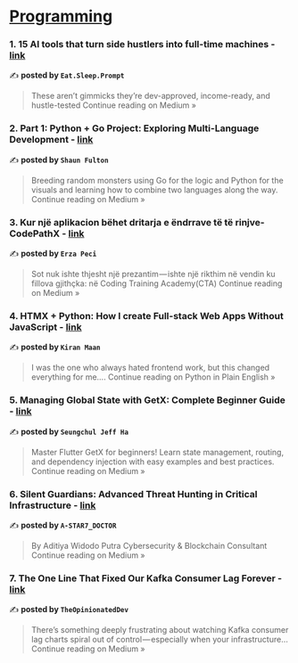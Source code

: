 
<h1><a href=https://medium.com/tag/programming/recommended target="_blank" rel="noopener noreferrer">Programming</a></h1>
<h3>1. 15 AI tools that turn side hustlers into full-time machines - <a href="https://medium.com/@eatsleepprompt/15-ai-tools-that-turn-side-hustlers-into-full-time-machines-8f71f3d6f74a?source=rss------programming-5" target="_blank" rel="noopener noreferrer">link</a></h3>

✍️ **posted by `Eat.Sleep.Prompt`**

<blockquote>These aren’t gimmicks they’re dev-approved, income-ready, and hustle-tested
Continue reading on Medium »</blockquote>

<h3>2. Part 1: Python + Go Project: Exploring Multi-Language Development - <a href="https://medium.com/@fulton_shaun/part-1-python-go-project-exploring-multi-language-development-986f208fa6ac?source=rss------programming-5" target="_blank" rel="noopener noreferrer">link</a></h3>

✍️ **posted by `Shaun Fulton`**

<blockquote>Breeding random monsters using Go for the logic and Python for the visuals and learning how to combine two languages along the way.
Continue reading on Medium »</blockquote>

<h3>3. Kur një aplikacion bëhet dritarja e ëndrrave të të rinjve-CodePathX - <a href="https://medium.com/@erza.peci/kur-nj%C3%AB-aplikacion-b%C3%ABhet-dritarja-e-%C3%ABndrrave-t%C3%AB-t%C3%AB-rinjve-codepathx-8c15136b21d4?source=rss------programming-5" target="_blank" rel="noopener noreferrer">link</a></h3>

✍️ **posted by `Erza Peci`**

<blockquote>Sot nuk ishte thjesht një prezantim — ishte një rikthim në vendin ku fillova gjithçka: në Coding Training Academy(CTA)
Continue reading on Medium »</blockquote>

<h3>4. HTMX + Python: How I create Full-stack Web Apps Without JavaScript - <a href="https://python.plainenglish.io/htmx-python-how-i-create-full-stack-web-apps-without-javascript-a48617b3e31d?source=rss------programming-5" target="_blank" rel="noopener noreferrer">link</a></h3>

✍️ **posted by `Kiran Maan`**

<blockquote>I was the one who always hated frontend work, but this changed everything for me….
Continue reading on Python in Plain English »</blockquote>

<h3>5. Managing Global State with GetX: Complete Beginner Guide - <a href="https://medium.com/@alaxhenry0121/managing-global-state-with-getx-complete-beginner-guide-928178a1c813?source=rss------programming-5" target="_blank" rel="noopener noreferrer">link</a></h3>

✍️ **posted by `Seungchul Jeff Ha`**

<blockquote>Master Flutter GetX for beginners! Learn state management, routing, and dependency injection with easy examples and best practices.
Continue reading on Medium »</blockquote>

<h3>6. Silent Guardians: Advanced Threat Hunting in Critical Infrastructure - <a href="https://medium.com/@aditrizky052/silent-guardians-advanced-threat-hunting-in-critical-infrastructure-7f7716657a4f?source=rss------programming-5" target="_blank" rel="noopener noreferrer">link</a></h3>

✍️ **posted by `A-STAR7_DOCTOR`**

<blockquote>By Aditiya Widodo Putra
Cybersecurity & Blockchain Consultant
Continue reading on Medium »</blockquote>

<h3>7. The One Line That Fixed Our Kafka Consumer Lag Forever - <a href="https://medium.com/@theopinionatedev/the-one-line-that-fixed-our-kafka-consumer-lag-forever-08d2096a4cb5?source=rss------programming-5" target="_blank" rel="noopener noreferrer">link</a></h3>

✍️ **posted by `TheOpinionatedDev`**

<blockquote>There’s something deeply frustrating about watching Kafka consumer lag charts spiral out of control — especially when your infrastructure…
Continue reading on Medium »</blockquote>

